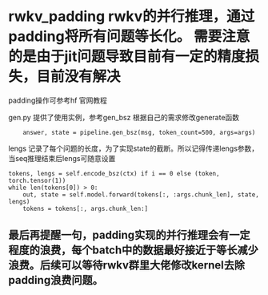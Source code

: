 # rwkv_padding rwkv的并行推理，通过padding将所有问题等长化。 需要注意的是由于jit问题导致目前有一定的精度损失，目前没有解决
padding操作可参考hf 官网教程

gen.py 提供了使用实例，参考gen_bsz 根据自己的需求修改generate函数
```
    answer, state = pipeline.gen_bsz(msg, token_count=500, args=args)

```
lengs 记录了每个问题的长度，为了实现state的截断。所以记得传递lengs参数，当seq推理结束后lengs可随意设置
```
tokens, lengs = self.encode_bsz(ctx) if i == 0 else (token, torch.tensor(1))
while len(tokens[0]) > 0:
    out, state = self.model.forward(tokens[:, :args.chunk_len], state, lengs)
    tokens = tokens[:, args.chunk_len:]

```
## 最后再提醒一句，padding实现的并行推理会有一定程度的浪费，每个batch中的数据最好接近于等长减少浪费。后续可以等待rwkv群里大佬修改kernel去除padding浪费问题。
